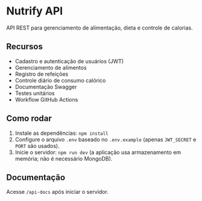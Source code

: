 # Nutrify API

API REST para gerenciamento de alimentação, dieta e controle de calorias.

## Recursos
- Cadastro e autenticação de usuários (JWT)
- Gerenciamento de alimentos
- Registro de refeições
- Controle diário de consumo calórico
- Documentação Swagger
- Testes unitários
- Workflow GitHub Actions

## Como rodar
1. Instale as dependências: `npm install`
2. Configure o arquivo `.env` baseado no `.env.example` (apenas `JWT_SECRET` e `PORT` são usados).
3. Inicie o servidor: `npm run dev` (a aplicação usa armazenamento em memória; não é necessário MongoDB).

## Documentação
Acesse `/api-docs` após iniciar o servidor.
